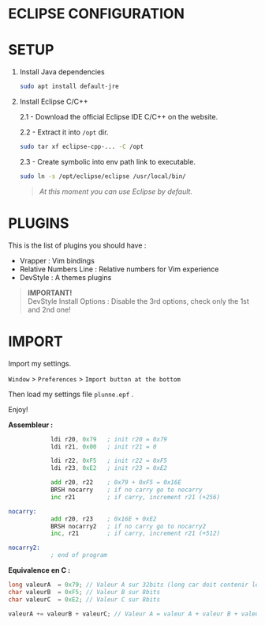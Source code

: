 # ECLIPSE CONFIGURATION

# SETUP

1. Install Java dependencies
    ```sh
    sudo apt install default-jre
    ```

2. Install Eclipse C/C++

    2.1 - Download the official Eclipse IDE C/C++ on the website.

    2.2 - Extract it into `/opt` dir.
    ```sh
    sudo tar xf eclipse-cpp-... -C /opt
    ```

    2.3 - Create symbolic into env path link to executable.
    ```sh
    sudo ln -s /opt/eclipse/eclipse /usr/local/bin/
    ```

    > *At this moment you can use Eclipse by default.*

# PLUGINS

This is the list of plugins you should have :

- Vrapper : Vim bindings
- Relative Numbers Line : Relative numbers for Vim experience
- DevStyle : A themes plugins

> **IMPORTANT!**  
> DevStyle Install Options : Disable the 3rd options, check only the 1st and 2nd one!

# IMPORT

Import my settings.

`Window` > `Preferences` > `Import button at the bottom`

Then load my settings file `plunne.epf` .

Enjoy!





**Assembleur :**

```asm
            ldi r20, 0x79   ; init r20 = 0x79
            ldi r21, 0x00   ; init r21 = 0

            ldi r22, 0xF5   ; init r22 = 0xF5
            ldi r23, 0xE2   ; init r23 = 0xE2

            add r20, r22    ; 0x79 + 0xF5 = 0x16E
            BRSH nocarry    ; if no carry go to nocarry
            inc r21         ; if carry, increment r21 (+256)

nocarry:
            add r20, r23    ; 0x16E + 0xE2
            BRSH nocarry2   ; if no carry go to nocarry2
            inc, r21        ; if carry, increment r21 (+512)

nocarry2:
            ; end of program
```

**Equivalence en C :**

```c
long valeurA  = 0x79; // Valeur A sur 32bits (long car doit contenir le resultat qui peut depasser 8bits)
char valeurB  = 0xF5; // Valeur B sur 8bits
char valeurC  = 0xE2; // Valeur C sur 8bits

valeurA += valeurB + valeurC; // Valeur A = valeur A + valeur B + valeur C
```
